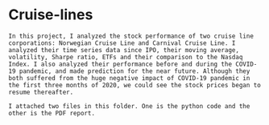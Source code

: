 # Cruise-lines
    In this project, I analyzed the stock performance of two cruise line corporations: Norwegian Cruise Line and Carnival Cruise Line. I analyzed their time series data since IPO, their moving average, volatility, Sharpe ratio, ETFs and their comparison to the Nasdaq Index. I also analyzed their performance before and during the COVID-19 pandemic, and made prediction for the near future. Although they both suffered from the huge negative impact of COVID-19 pandemic in the first three months of 2020, we could see the stock prices began to resume thereafter. 

    I attached two files in this folder. One is the python code and the other is the PDF report. 
